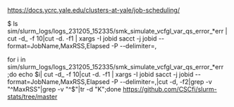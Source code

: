 https://docs.ycrc.yale.edu/clusters-at-yale/job-scheduling/


$ ls sim/slurm_logs/logs_231205_152335/smk_simulate_vcfgl_var_qs_error_*err | cut -d_ -f 10|cut -d. -f1 | xargs -I jobid sacct -j jobid --format=JobName,MaxRSS,Elapsed -P --delimiter=,

 for i in sim/slurm_logs/logs_231205_152335/smk_simulate_vcfgl_var_qs_error_*err ;do echo $i|
cut -d_ -f 10|cut -d. -f1 | xargs -I jobid sacct -j jobid --format=JobName,MaxRSS,Elapsed -P --delimiter=,|cut -d, -f2|grep -v "^MaxRSS"|grep  -v "^$"|tr -d "K";done 
https://github.com/CSCfi/slurm-stats/tree/master
